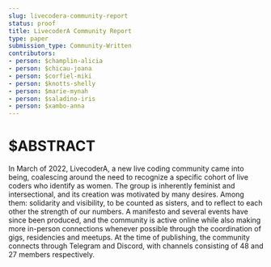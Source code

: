 ```yaml
---
slug: livecodera-community-report
status: proof
title: LivecoderA Community Report
type: paper
submission_type: Community-Written
contributors:
- person: $champlin-alicia
- person: $chicau-joana
- person: $corfiel-miki
- person: $knotts-shelly
- person: $marie-mynah
- person: $saladino-iris
- person: $xambo-anna
---
```


# $ABSTRACT

In March of 2022, LivecoderA, a new live coding community came into
being, coalescing around the need to recognize a specific cohort of live
coders who identify as women. The group is inherently feminist and
intersectional, and its creation was motivated by many desires. Among
them: solidarity and visibility, to be counted as sisters, and to
reflect to each other the strength of our numbers. A manifesto and
several events have since been produced, and the community is active
online while also making more in-person connections whenever possible
through the coordination of gigs, residencies and meetups. At the time
of publishing, the community connects through Telegram and Discord, with
channels consisting of 48 and 27 members respectively.
